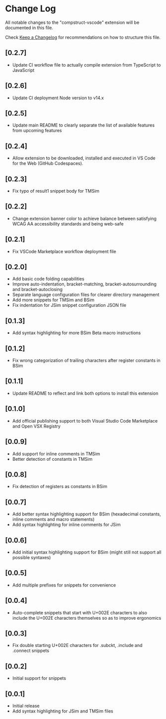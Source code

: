 # Change Log

All notable changes to the "compstruct-vscode" extension will be documented in this file.

Check [Keep a Changelog](http://keepachangelog.com/) for recommendations on how to structure this file.

## [0.2.7]

-   Update CI workflow file to actually compile extension from TypeScript to JavaScript

## [0.2.6]

-   Update CI deployment Node version to v14.x

## [0.2.5]

-   Update main README to clearly separate the list of available features from upcoming features

## [0.2.4]

-   Allow extension to be downloaded, installed and executed in VS Code for the Web (GitHub Codespaces).

## [0.2.3]

-   Fix typo of result1 snippet body for TMSim

## [0.2.2]

-   Change extension banner color to achieve balance between satisfying WCAG AA accessibility standards and being web-safe

## [0.2.1]

-   Fix VSCode Marketplace workflow deployment file

## [0.2.0]

-   Add basic code folding capabilities
-   Improve auto-indentation, bracket-matching, bracket-autosurrounding and bracket-autoclosing
-   Separate language configuration files for clearer directory management
-   Add more snippets for TMSim and BSim
-   Fix indentation for JSim snippet configuration JSON file

## [0.1.3]

-   Add syntax highlighting for more BSim Beta macro instructions

## [0.1.2]

-   Fix wrong categorization of trailing characters after register constants in BSim

## [0.1.1]

-   Update README to reflect and link both options to install this extension

## [0.1.0]

-   Add official publishing support to both Visual Studio Code Marketplace and Open VSX Registry

## [0.0.9]

-   Add support for inline comments in TMSim
-   Better detection of constants in TMSim

## [0.0.8]

-   Fix detection of registers as constants in BSim

## [0.0.7]

-   Add better syntax highlighting support for BSim (hexadecimal constants, inline comments and macro statements)
-   Add syntax highlighting for inline comments for JSim

## [0.0.6]

-   Add initial syntax highlighting support for BSim (might still not support all possible syntaxes)

## [0.0.5]

-   Add multiple prefixes for snippets for convenience

## [0.0.4]

-   Auto-complete snippets that start with U+002E characters to also include the U+002E characters themselves so as to improve ergonomics

## [0.0.3]

-   Fix double starting U+002E characters for .subckt, .include and .connect snippets

## [0.0.2]

-   Initial support for snippets

## [0.0.1]

-   Initial release
-   Add syntax highlighting for JSim and TMSim files
